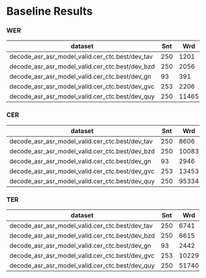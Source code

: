 # Baseline Results

### WER

|dataset|Snt|Wrd|Corr|Sub|Del|Ins|Err|S.Err|
|---|---|---|---|---|---|---|---|---|
|decode_asr_asr_model_valid.cer_ctc.best/dev_tav|250|1201|3.7|83.2|13.1|17.2|113.4|99.6|
|decode_asr_asr_model_valid.cer_ctc.best/dev_bzd|250|2056|15.5|62.6|21.9|7.7|92.3|100.0|
|decode_asr_asr_model_valid.cer_ctc.best/dev_gn|93|391|7.9|77.5|14.6|10.7|102.8|100.0|
|decode_asr_asr_model_valid.cer_ctc.best/dev_gvc|253|2206|12.4|72.3|15.2|7.4|95.0|99.6|
|decode_asr_asr_model_valid.cer_ctc.best/dev_quy|250|11465|20.0|65.9|14.1|4.1|84.1|100.0|

### CER

|dataset|Snt|Wrd|Corr|Sub|Del|Ins|Err|S.Err|
|---|---|---|---|---|---|---|---|---|
|decode_asr_asr_model_valid.cer_ctc.best/dev_tav|250|8606|57.6|20.3|22.1|11.7|54.2|99.6|
|decode_asr_asr_model_valid.cer_ctc.best/dev_bzd|250|10083|62.9|15.0|22.1|8.7|45.8|100.0|
|decode_asr_asr_model_valid.cer_ctc.best/dev_gn|93|2946|80.0|7.9|12.1|7.4|27.4|100.0|
|decode_asr_asr_model_valid.cer_ctc.best/dev_gvc|253|13453|65.0|15.6|19.4|10.3|45.3|99.6|
|decode_asr_asr_model_valid.cer_ctc.best/dev_quy|250|95334|78.0|7.8|14.2|9.1|31.1|100.0|

### TER

|dataset|Snt|Wrd|Corr|Sub|Del|Ins|Err|S.Err|
|---|---|---|---|---|---|---|---|---|
|decode_asr_asr_model_valid.cer_ctc.best/dev_tav|250|6741|49.7|28.6|21.7|12.6|62.9|99.6|
|decode_asr_asr_model_valid.cer_ctc.best/dev_bzd|250|6615|48.9|28.6|22.4|7.5|58.6|100.0|
|decode_asr_asr_model_valid.cer_ctc.best/dev_gn|93|2442|73.4|14.0|12.6|7.1|33.7|100.0|
|decode_asr_asr_model_valid.cer_ctc.best/dev_gvc|253|10229|58.6|21.6|19.8|11.1|52.5|99.6|
|decode_asr_asr_model_valid.cer_ctc.best/dev_quy|250|51740|65.6|17.6|16.9|9.5|43.9|100.0|